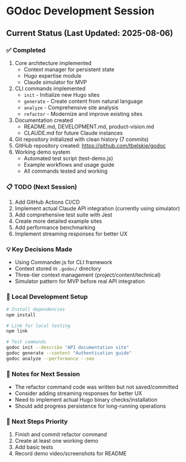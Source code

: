 # GOdoc Development Session

## Current Status (Last Updated: 2025-08-06)

### ✅ Completed
1. Core architecture implemented
   - Context manager for persistent state
   - Hugo expertise module
   - Claude simulator for MVP
2. CLI commands implemented
   - `init` - Initialize new Hugo sites
   - `generate` - Create content from natural language
   - `analyze` - Comprehensive site analysis
   - `refactor` - Modernize and improve existing sites
3. Documentation created
   - README.md, DEVELOPMENT.md, product-vision.md
   - CLAUDE.md for future Claude instances
4. Git repository initialized with clean history (7 commits)
5. GitHub repository created: https://github.com/tbelskie/godoc
6. Working demo system
   - Automated test script (test-demo.js)
   - Example workflows and usage guide
   - All commands tested and working

### 📋 TODO (Next Session)
1. Add GitHub Actions CI/CD
2. Implement actual Claude API integration (currently using simulator)
3. Add comprehensive test suite with Jest
4. Create more detailed example sites
5. Add performance benchmarking
6. Implement streaming responses for better UX

### 💡 Key Decisions Made
- Using Commander.js for CLI framework
- Context stored in `.godoc/` directory
- Three-tier context management (project/content/technical)
- Simulator pattern for MVP before real API integration

### 🔧 Local Development Setup
```bash
# Install dependencies
npm install

# Link for local testing
npm link

# Test commands
godoc init --describe "API documentation site"
godoc generate --content "Authentication guide"
godoc analyze --performance --seo
```

### 📝 Notes for Next Session
- The refactor command code was written but not saved/committed
- Consider adding streaming responses for better UX
- Need to implement actual Hugo binary checks/installation
- Should add progress persistence for long-running operations

### 🎯 Next Steps Priority
1. Finish and commit refactor command
2. Create at least one working demo
3. Add basic tests
4. Record demo video/screenshots for README